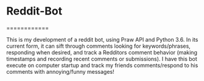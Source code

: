 # Reddit-Bot
============

This is my development of a reddit bot, using Praw API and Python 3.6. In its current form, it can sift through comments looking for keywords/phrases, responding when desired, and track a Redditors comment behavior (making timestamps and recording recent comments or submissions). I have this bot execute on computer startup and track my friends comments/respond to his comments with annoying/funny messages!
